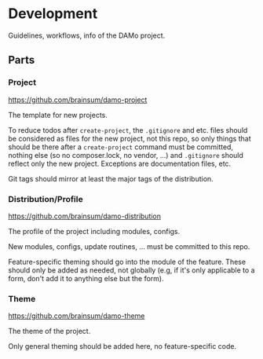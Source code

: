 # Development

Guidelines, workflows, info of the DAMo project.

## Parts

### Project

<https://github.com/brainsum/damo-project>

The template for new projects.

To reduce todos after `create-project`, the `.gitignore` and etc. files should be considered as files for the new project, not this repo, so only things that should be there after a `create-project` command must be committed, nothing else (so no composer.lock, no vendor, ...) and `.gitignore` should reflect only the new project.
Exceptions are documentation files, etc. 

Git tags should mirror at least the major tags of the distribution.

### Distribution/Profile

<https://github.com/brainsum/damo-distribution>

The profile of the project including modules, configs.

New modules, configs, update routines, ... must be committed to this repo.

Feature-specific theming should go into the module of the feature. These should only be added as needed, not globally (e.g, if it's only applicable to a form, don't add it to anything else but the form).

### Theme

<https://github.com/brainsum/damo-theme>

The theme of the project.

Only general theming should be added here, no feature-specific code.
